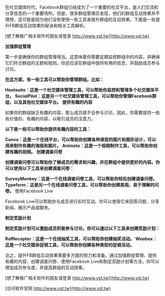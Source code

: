 在社交媒体时代，Facebook群组已经成为了一个重要的社交平台，是人们交流和分享信息的一个重要场所。但是，很多群组管理员发现，他们的群组互动效果并不理想，这可能是因为他们没有使用一些工具来提升群组的互动效果。下面是一些提升FB群组互动效果的秘诀和相关工具解析。

[想了解推广相关软件的朋友请登录 http://www.vst.tw](http://www.vst.tw)

**加强群组管理**

第一步是确保你的群组管理得当。这意味着你需要定期监控群组中的内容，并确保它们符合群组的主题和规则。你还应该在群组中提供有用的信息，并鼓励成员参与讨论。

**在这方面，有一些工具可以帮助你管理群组。比如：**

**Hootsuite：这是一个社交媒体管理工具，可以帮助你监控和管理多个社交媒体平台。**
**SocialPilot：这是另一个社交媒体管理工具，可以帮助你管理Facebook群组，以及其他社交媒体平台。**
**提供有趣的内容**

如果你的群组缺乏有趣的内容，那么成员就不会参与讨论。因此，你需要提供一些有价值的、有趣的内容，以吸引成员的注意力。

**以下是一些可以帮助你提供有趣内容的工具：**

**Canva：这是一个在线平台，可以帮助你创建各种类型的图片和图形设计，可以用来制作有趣的海报和图片。**
**Animoto：这是一个视频制作工具，可以帮助你创建有趣的视频。**
**创建调查问卷**

**创建调查问卷可以帮助你了解成员的需求和兴趣，并在群组中提供更好的内容。你可以使用以下工具来创建调查问卷：**

**SurveyMonkey：这是一个在线调查问卷工具，可以帮助你轻松创建调查问卷。**
**Typeform：这是另一个在线调查问卷工具，可以帮助你创建美观、易于理解的问卷。**
使用Facebook Live

Facebook Live可以帮助你与成员进行实时互动。你可以使用它来回答问题、分享新闻、展示产品或服务。

**制定奖励计划**

**制定奖励计划可以激励成员积极参与讨论。你可以通过以下工具来创建奖励计划：**

**Rafflecopter：这是一个在线抽奖工具，可以帮助你创建抽奖活动。**
**Woobox：这是一个社交媒体促销工具，可以帮助你创建各种类型的促销活动。**

总之，提升FB群组互动效果需要多方面的努力和准备。通过加强群组管理、提供有趣的内容、创建调查问卷、使用Facebook Live和制定奖励计划等方法，你可以增加成员参与度，并提高群组的互动效果。

[想了解推广相关软件的朋友请登录 http://www.vst.tw](http://www.vst.tw)


[访问软件官网 http://www.vst.tw](http://www.vst.tw)
